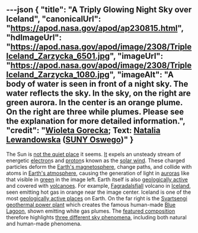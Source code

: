 ---json
{
  "title": "A Triply Glowing Night Sky over Iceland",
  "canonicalUrl": "https://apod.nasa.gov/apod/ap230815.html",
  "hdImageUrl": "https://apod.nasa.gov/apod/image/2308/TripleIceland_Zarzycka_6501.jpg",
  "imageUrl": "https://apod.nasa.gov/apod/image/2308/TripleIceland_Zarzycka_1080.jpg",
  "imageAlt": "A body of water is seen in front of a night sky. The water reflects the sky. In the sky, on the right are green aurora. In the center is an orange plume. On the right are three while plumes. Please see the explanation for more detailed information.",
  "credit": "[Wioleta Gorecka](https://www.instagram.com/wiola.gorecka/?igshid=ff0xckzefdlb); Text: [Natalia Lewandowska](https://www.oswego.edu/physics/natalia-lewandowska) ([SUNY Oswego](https://www.oswego.edu/physics/))"
}
---

The Sun is [not the quiet place](https://apod.nasa.gov/apod/ap230711.html) it seems. [It](https://soho.nascom.nasa.gov/data/realtime-images.html) expels an unsteady stream of energetic [electron](https://en.wikipedia.org/wiki/Electron)s and [proton](https://en.wikipedia.org/wiki/Proton)s known as the [solar wind](https://solarsystem.nasa.gov/resources/2288/the-solar-wind-across-our-solar-system/). These charged particles deform the [Earth's magnetosphere](https://www.nasa.gov/mission_pages/sunearth/multimedia/magnetosphere.html), change paths, and collide with atoms in [Earth's atmosphere](https://spaceplace.nasa.gov/atmosphere/en/), causing the generation of light in [auroras](https://apod.nasa.gov/apod/ap230704.html) like that visible in [green](https://www.theaurorazone.com/about-the-aurora/the-science-of-the-northern-lights/the-northern-lights-colours) in the image left. Earth itself is also [geologically active](https://en.wikipedia.org/wiki/Geological_history_of_Earth) and covered with [volcanoes](https://apod.nasa.gov/apod/ap210303.html). For example, [Fagradalsfjall](https://youtu.be/DQx96G4yHd8) volcano in [Iceland](https://en.wikipedia.org/wiki/Iceland), seen emitting hot gas in orange near the image center. Iceland is one of the most [geologically active places](https://en.wikipedia.org/wiki/Geology_of_Reykjanes_Peninsula) on Earth. On the far right is the [Svartsengi geothermal power plant](https://guidetoiceland.is/travel-iceland/drive/svartsengi) which creates the famous human-made [Blue Lagoon](https://www.insider.com/icelands-blue-lagoon-man-made-2017-11), shown emitting white gas plumes. The [featured composition](https://www.instagram.com/p/CukPkBPo5b3/) therefore highlights [three different sky phenomena](https://as2.ftcdn.net/v2/jpg/01/89/49/89/1000_F_189498933_OeutsN0mMlzJGaJZJvkXIsoSCUCFIO7W.jpg), including both natural and human-made phenomena.
